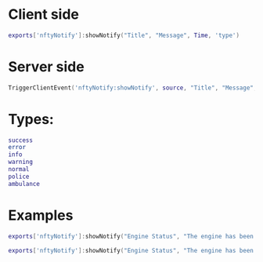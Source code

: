 # Client side
```lua
exports['nftyNotify']:showNotify("Title", "Message", Time, 'type')
```

# Server side
```lua
TriggerClientEvent('nftyNotify:showNotify', source, "Title", "Message", Time, 'type')
```

# Types:
```lua
success
error
info
warning
normal
police
ambulance
```

# Examples

```lua
exports['nftyNotify']:showNotify("Engine Status", "The engine has been start", 5000, 'succes')

exports['nftyNotify']:showNotify("Engine Status", "The engine has been stopped", 5000, 'error')
```
